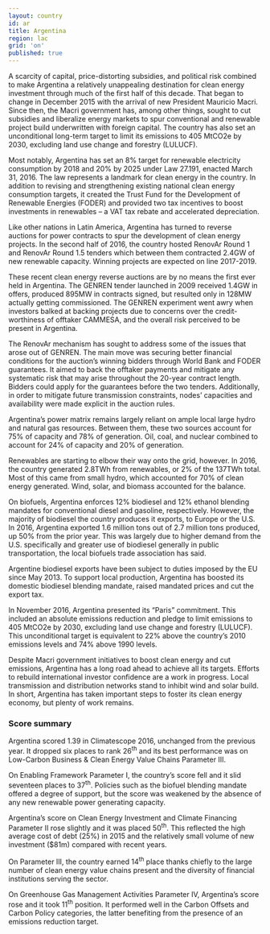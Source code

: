 ```yaml
---
layout: country
id: ar
title: Argentina
region: lac
grid: 'on'
published: true
---
```


A scarcity of capital, price-distorting subsidies, and political risk combined to make Argentina a relatively unappealing destination for clean energy investment through much of the first half of this decade. That began to change in December 2015 with the arrival of new President Mauricio Macri. Since then, the Macri government has, among other things, sought to cut subsidies and liberalize energy markets to spur conventional and renewable project build underwritten with foreign capital. The country has also set an unconditional long-term target to limit its emissions to 405 MtCO2e by 2030, excluding land use change and forestry (LULUCF).

Most notably, Argentina has set an 8% target for renewable electricity consumption by 2018 and 20% by 2025 under Law 27.191, enacted March 31, 2016. The law represents a landmark for clean energy in the country. In addition to revising and strengthening existing national clean energy consumption targets, it created the Trust Fund for the Development of Renewable Energies (FODER) and provided two tax incentives to boost investments in renewables – a VAT tax rebate and accelerated depreciation. 

Like other nations in Latin America, Argentina has turned to reverse auctions for power contracts to spur the development of clean energy projects. In the second half of 2016, the country hosted RenovAr Round 1 and RenovAr Round 1.5 tenders which between them contracted 2.4GW of new renewable capacity. Winning projects are expected on line 2017-2019. 

These recent clean energy reverse auctions are by no means the first ever held in Argentina. The GENREN tender launched in 2009 received 1.4GW in offers, produced 895MW in contracts signed, but resulted only in 128MW actually getting commissioned. The GENREN experiment went awry when investors balked at backing projects due to concerns over the credit-worthiness of offtaker CAMMESA, and the overall risk perceived to be present in Argentina.

The RenovAr mechanism has sought to address some of the issues that arose out of GENREN. The main move was securing better financial conditions for the auction’s winning bidders through World Bank and FODER guarantees. It aimed to back the offtaker payments and mitigate any systematic risk that may arise throughout the 20-year contract length. Bidders could apply for the guarantees before the two tenders. Additionally, in order to mitigate future transmission constraints, nodes’ capacities and availability were made explicit in the auction rules.

Argentina’s power matrix remains largely reliant on ample local large hydro and natural gas resources. Between them, these two sources account for 75% of capacity and 78% of generation. Oil, coal, and nuclear combined to account for 24% of capacity and 20% of generation.

Renewables are starting to elbow their way onto the grid, however. In 2016, the country generated 2.8TWh from renewables, or 2% of the 137TWh total. Most of this came from small hydro, which accounted for 70% of clean energy generated. Wind, solar, and biomass accounted for the balance.

On biofuels, Argentina enforces 12% biodiesel and 12% ethanol blending mandates for conventional diesel and gasoline, respectively. However, the majority of biodiesel the country produces it exports, to Europe or the U.S. In 2016, Argentina exported 1.6 million tons out of 2.7 million tons produced, up 50% from the prior year. This was largely due to higher demand from the U.S. specifically and greater use of biodiesel generally in public transportation, the local biofuels trade association has said. 

Argentine biodiesel exports have been subject to duties imposed by the EU since May 2013. To support local production, Argentina has boosted its domestic biodiesel blending mandate, raised mandated prices and cut the export tax.

In November 2016, Argentina presented its “Paris” commitment. This included an absolute emissions reduction and pledge to limit emissions to 405 MtCO2e by 2030, excluding land use change and forestry (LULUCF). This unconditional target is equivalent to 22% above the country’s 2010 emissions levels and 74% above 1990 levels. 

Despite Macri government initiatives to boost clean energy and cut emissions, Argentina has a long road ahead to achieve all its targets. Efforts to rebuild international investor confidence are a work in progress. Local transmission and distribution networks stand to inhibit wind and solar build. In short, Argentina has taken important steps to foster its clean energy economy, but plenty of work remains. 


### Score summary

Argentina scored 1.39 in Climatescope 2016, unchanged from the previous year. It dropped six places to rank 26<sup>th</sup> and its best performance was on Low-Carbon Business & Clean Energy Value Chains Parameter III.

On Enabling Framework Parameter I, the country’s score fell and it slid seventeen places to 37<sup>th</sup>. Policies such as the biofuel blending mandate offered a degree of support, but the score was weakened by the absence of any new renewable power generating capacity.

Argentina’s score on Clean Energy Investment and Climate Financing Parameter II rose slightly and it was placed 50<sup>th</sup>.
This reflected the high average cost of debt (25%) in 2015 and the relatively small volume of new investment ($81m) compared with recent years.

On Parameter III, the country earned 14<sup>th</sup> place thanks chiefly to the large number of clean energy value chains present and the diversity of financial institutions serving the sector.

On Greenhouse Gas Management Activities Parameter IV, Argentina’s score rose and it took 11<sup>th</sup> position. It performed well in the Carbon Offsets and Carbon Policy categories, the latter benefiting from the presence of an emissions reduction target.
